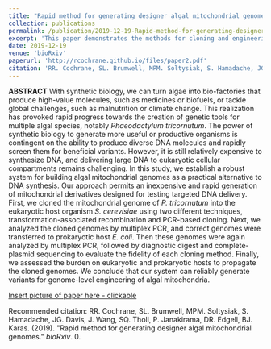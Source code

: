 ```yaml
---
title: "Rapid method for generating designer algal mitochondrial genomes"
collection: publications
permalink: /publication/2019-12-19-Rapid-method-for-generating-designer-algal-mitochondrial-genomes
excerpt: 'This paper demonstrates the methods for cloning and engineering of mitochondrial genomes from _Phaeodactylum tricornutum_. The mitochondrial genome was cloned in yeast and bacteria and found no significant host burden. Following research will detail methods for mitochondrial DNA delivery to _P. tricornutum_. Together, these techonlogies will estalish _P. tricornutum_ as a model system for studying the mitochondria of diatoms and allow easy installation of biosynthetic pathways.'
date: 2019-12-19
venue: 'bioRxiv'
paperurl: 'http://rcochrane.github.io/files/paper2.pdf'
citation: 'RR. Cochrane, SL. Brumwell, MPM. Soltysiak, S. Hamadache, JG. Davis, J. Wang, SQ. Tholl, P. Janakirama, DR. Edgell, BJ. Karas. (2019). &quot;Rapid method for generating designer algal mitochondrial genomes.&quot; <i>bioRxiv</i>.'
---
```

**ABSTRACT** With synthetic biology, we can turn algae into bio-factories that produce high-value molecules, such as medicines or biofuels, or tackle global challenges, such as malnutrition or climate change. This realization has provoked rapid progress towards the creation of genetic tools for multiple algal species, notably _Phaeodactylum tricornutum_. The power of synthetic biology to generate more useful or productive organisms is contingent on the ability to produce diverse DNA molecules and rapidly screen them for beneficial variants. However, it is still relatively expensive to synthesize DNA, and delivering large DNA to eukaryotic cellular compartments remains challenging. In this study, we establish a robust system for building algal mitochondrial genomes as a practical alternative to DNA synthesis. Our approach permits an inexpensive and rapid generation of mitochondrial derivatives designed for testing targeted DNA delivery. First, we cloned the mitochondrial genome of _P. tricornutum_ into the eukaryotic host organism _S. cerevisiae_ using two different techniques, transformation-associated recombination and PCR-based cloning. Next, we analyzed the cloned genomes by multiplex PCR, and correct genomes were transferred to prokaryotic host _E. coli_. Then these genomes were again analyzed by multiplex PCR, followed by diagnostic digest and complete-plasmid sequencing to evaluate the fidelity of each cloning method. Finally, we assessed the burden on eukaryotic and prokaryotic hosts to propagate the cloned genomes. We conclude that our system can reliably generate variants for genome-level engineering of algal mitochondria.

[Insert picture of paper here - clickable](https://rcochrane.github.io/files/paper2.pdf)

Recommended citation: RR. Cochrane, SL. Brumwell, MPM. Soltysiak, S. Hamadache, JG. Davis, J. Wang, SQ. Tholl, P. Janakirama, DR. Edgell, BJ. Karas. (2019). "Rapid method for generating designer algal mitochondrial genomes." <i>bioRxiv</i>. 0.
